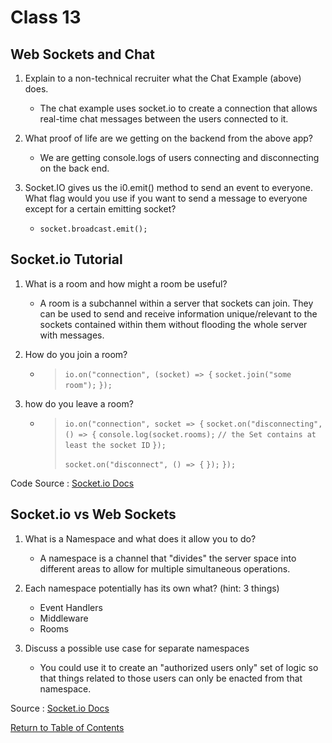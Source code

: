 # Class 13

## Web Sockets and Chat

1. Explain to a non-technical recruiter what the Chat Example (above) does.
    * The chat example uses socket.io to create a connection that allows real-time chat messages between the users connected to it.

2. What proof of life are we getting on the backend from the above app?
    * We are getting console.logs of users connecting and disconnecting on the back end.

3. Socket.IO gives us the i0.emit() method to send an event to everyone. What flag would you use if you want to send a message to everyone except for a certain emitting socket?
    * `socket.broadcast.emit();`

## Socket.io Tutorial

1. What is a room and how might a room be useful?
    * A room is a subchannel within a server that sockets can join.  They can be used to send and receive information unique/relevant to the sockets contained within them without flooding the whole server with messages.

2. How do you join a room?
    *   > `io.on("connection", (socket) => {`
        > `socket.join("some room");`
        > `});`

3. how do you leave a room?
    * > `io.on("connection", socket => {`
      > `socket.on("disconnecting", () => {`
      > `console.log(socket.rooms);`
      > `// the Set contains at least the socket ID`
      > `});`
      >
      > `socket.on("disconnect", () => {`
      > `});`
      > `});`

Code Source : [Socket.io Docs](https://socket.io/docs/v4/rooms)

## Socket.io vs Web Sockets

1. What is a Namespace and what does it allow you to do?
    * A namespace is a channel that "divides" the server space into different areas to allow for multiple simultaneous operations.

2. Each namespace potentially has its own what? (hint: 3 things)
    * Event Handlers
    * Middleware
    * Rooms

3. Discuss a possible use case for separate namespaces
    * You could use it to create an "authorized users only" set of logic so that things related to those users can only be enacted from that namespace.

Source : [Socket.io Docs](https://socket.io/docs/v4/namespaces/)

[Return to Table of Contents](https://haydencleaver.github.io/reading-notes/)